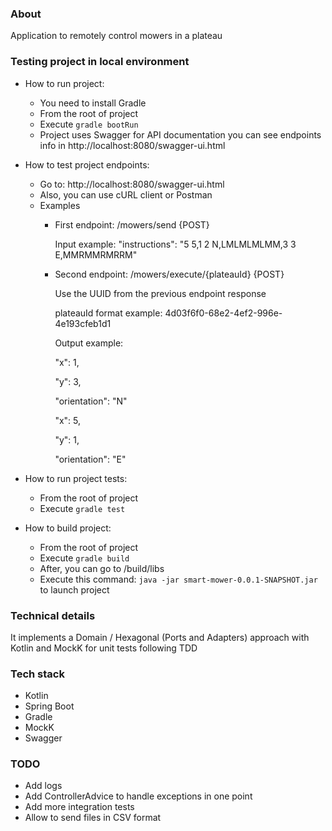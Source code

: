 ### About

Application to remotely control mowers in a plateau

### Testing project in local environment

- How to run project:
    * You need to install Gradle
    * From the root of project
    * Execute `gradle bootRun`
    * Project uses Swagger for API documentation you can see endpoints info in http://localhost:8080/swagger-ui.html 

- How to test project endpoints:
  * Go to: http://localhost:8080/swagger-ui.html
  * Also, you can use cURL client or Postman
  * Examples  
      * First endpoint: /mowers/send {POST} 

        Input example: "instructions": "5 5,1 2 N,LMLMLMLMM,3 3 E,MMRMMRMRRM"
        
      * Second endpoint: /mowers/execute/{plateauId} {POST}
        
        Use the UUID from the previous endpoint response

        plateauId format example: 4d03f6f0-68e2-4ef2-996e-4e193cfeb1d1

        Output example:
    
        "x": 1,
    
        "y": 3,
    
        "orientation": "N"
    
        "x": 5,
    
        "y": 1,
    
        "orientation": "E"
    
- How to run project tests:
    * From the root of project
    * Execute `gradle test` 

- How to build project:
    * From the root of project
    * Execute `gradle build` 
    * After, you can go to /build/libs
    * Execute this command: `java -jar smart-mower-0.0.1-SNAPSHOT.jar` to launch project

### Technical details
It implements a Domain / Hexagonal (Ports and Adapters) approach with Kotlin and MockK for unit tests following TDD

### Tech stack
- Kotlin
- Spring Boot
- Gradle
- MockK
- Swagger

### TODO
* Add logs
* Add ControllerAdvice to handle exceptions in one point
* Add more integration tests
* Allow to send files in CSV format
